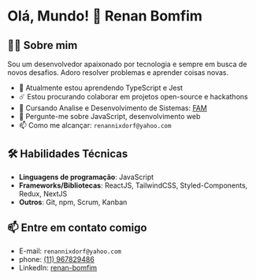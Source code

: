 # Olá, Mundo! 👋 Renan Bomfim

## 👨‍💻 Sobre mim

Sou um desenvolvedor apaixonado por tecnologia e sempre em busca de novos desafios. Adoro resolver problemas e aprender coisas novas.

- 🌱 Atualmente estou aprendendo TypeScript e Jest
- ☄️ Estou procurando colaborar em projetos open-source e hackathons
- 📘 Cursando Analise e Desenvolvimento de Sistemas: [FAM](https://www.vemprafam.com.br/)
- 💬 Pergunte-me sobre JavaScript, desenvolvimento web
- 📫 Como me alcançar: `renannixdorf@yahoo.com`

## 🛠️ Habilidades Técnicas

- **Linguagens de programação**: JavaScript
- **Frameworks/Bibliotecas**: ReactJS, TailwindCSS, Styled-Components, Redux, NextJS
- **Outros**: Git, npm, Scrum, Kanban


## 📫 Entre em contato comigo

- E-mail:  `renannixdorf@yahoo.com`
- phone: [(11) 967829486](tel:+5511967829486)
- LinkedIn: [renan-bomfim](https://www.linkedin.com/in/renan-bomfim-435a5a2b7/)

